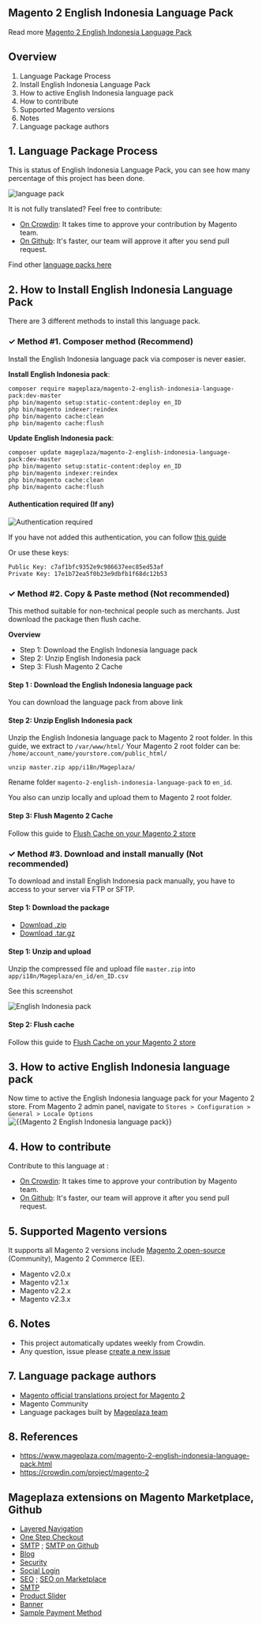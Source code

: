 ## Magento 2 English Indonesia Language Pack



Read more [Magento 2 English Indonesia Language Pack](https://www.mageplaza.com/magento-2-english-indonesia-language-pack.html)


## Overview

1. Language Package Process
2. Install English Indonesia Language Pack
3. How to active English Indonesia language pack
4. How to contribute
5. Supported Magento versions
6. Notes
7. Language package authors

## 1. Language Package Process

This is status of English Indonesia Language Pack, you can see how many percentage of this project has been done.

![language pack](http://progressed.io/bar/71?title=translated)

It is not fully translated? Feel free to contribute:
- [On Crowdin](https://crowdin.com/project/magento-2): It takes time to approve your contribution by Magento team.
- [On Github](https://github.com/mageplaza/magento-2-english-indonesia-language-pack/blob/master/HOW-TO-CONTRIBUTE.md): It's faster, our team will approve it after you send pull request.


Find other [language packs here](https://www.mageplaza.com/kb/magento-2-language-pack/)

## 2. How to Install English Indonesia Language Pack

There are 3 different methods to install this language pack.

### ✓ Method #1. Composer method (Recommend)
Install the English Indonesia language pack via composer is never easier.

**Install English Indonesia pack**:

```
composer require mageplaza/magento-2-english-indonesia-language-pack:dev-master
php bin/magento setup:static-content:deploy en_ID
php bin/magento indexer:reindex
php bin/magento cache:clean
php bin/magento cache:flush

```


**Update  English Indonesia pack**:

```
composer update mageplaza/magento-2-english-indonesia-language-pack:dev-master
php bin/magento setup:static-content:deploy en_ID
php bin/magento indexer:reindex
php bin/magento cache:clean
php bin/magento cache:flush

```

#### Authentication required (If any)

![Authentication required](https://cdn.mageplaza.com/media/general/dmryiPk.png)

If you have not added this authentication, you can follow [this guide](http://devdocs.magento.com/guides/v2.0/install-gde/prereq/connect-auth.html)

Or use these keys:

```
Public Key: c7af1bfc9352e9c986637eec85ed53af
Private Key: 17e1b72ea5f0b23e9dbfb1f68dc12b53
```



### ✓ Method #2. Copy & Paste method (Not recommended)

This method suitable for non-technical people such as merchants. Just download the package then flush cache.

**Overview**

- Step 1: Download the English Indonesia language pack
- Step 2: Unzip English Indonesia pack
- Step 3: Flush Magento 2 Cache

#### Step 1 : Download the English Indonesia language pack

You can download the language pack from above link

#### Step 2: Unzip English Indonesia pack

Unzip the English Indonesia language pack to Magento 2 root folder. In this guide, we extract to `/var/www/html/`
Your Magento 2 root folder can be: `/home/account_name/yourstore.com/public_html/`

```
unzip master.zip app/i18n/Mageplaza/
```

Rename folder `magento-2-english-indonesia-language-pack` to `en_id`.


You also can unzip locally and upload them to Magento 2 root folder.

#### Step 3: Flush Magento 2 Cache

Follow this guide to [Flush Cache on your Magento 2 store](https://www.mageplaza.com/kb/how-flush-enable-disable-cache.html)


### ✓ Method #3. Download and install manually (Not recommended)

To download and install English Indonesia pack manually, you have to access to your server via FTP or SFTP.

#### Step 1: Download the package

- [Download .zip](https://github.com/mageplaza/magento-2-english-indonesia-language-pack/archive/master.zip)
- [Download .tar.gz](https://github.com/mageplaza/magento-2-english-indonesia-language-pack/tarball/master)

#### Step 1: Unzip and upload

Unzip the compressed file and upload file `master.zip` into `app/i18n/Mageplaza/en_id/en_ID.csv`

See this screenshot

![English Indonesia pack](https://cdn2.mageplaza.com/media/general2/tS668yC.png)

#### Step 2: Flush cache

Follow this guide to [Flush Cache on your Magento 2 store](https://www.mageplaza.com/kb/how-flush-enable-disable-cache.html)


## 3. How to active English Indonesia language pack 

Now time to active the English Indonesia language pack for your Magento 2 store. From Magento 2 admin panel, navigate to `Stores > Configuration > General > Locale Options`
![{{Magento 2 English Indonesia language pack}}](https://cdn.mageplaza.com/media/general/aPSUA0l.png)


## 4. How to contribute

Contribute to this language at :
- [On Crowdin](https://crowdin.com/project/magento-2): It takes time to approve your contribution by Magento team.
- [On Github](https://github.com/mageplaza/magento-2-english-indonesia-language-pack/blob/master/HOW-TO-CONTRIBUTE.md): It's faster, our team will approve it after you send pull request.


## 5. Supported Magento versions

It supports all Magento 2 versions include [Magento 2 open-source](https://www.mageplaza.com/download-magento/) (Community), Magento 2 Commerce (EE).


- Magento v2.0.x
- Magento v2.1.x
- Magento v2.2.x
- Magento v2.3.x



## 6. Notes 

- This project automatically updates weekly from Crowdin.
- Any question, issue please [create a new issue](https://github.com/mageplaza/magento-2-english-indonesia-language-pack/issues/new)

## 7. Language package authors

- [Magento official translations project for Magento 2](https://crowdin.com/project/magento-2)
- Magento Community
- Language packages built by [Mageplaza team](https://www.mageplaza.com/)


## 8. References 

- https://www.mageplaza.com/magento-2-english-indonesia-language-pack.html
- https://crowdin.com/project/magento-2



## Mageplaza extensions on Magento Marketplace, Github


- [Layered Navigation](https://marketplace.magento.com/mageplaza-layered-navigation-m2.html)
- [One Step Checkout](https://marketplace.magento.com/mageplaza-magento-2-one-step-checkout-extension.html)
- [SMTP](https://marketplace.magento.com/mageplaza-module-smtp.html) ; [SMTP on Github](https://github.com/mageplaza/magento-2-smtp)
- [Blog](https://github.com/mageplaza/magento-2-blog)
- [Security](https://marketplace.magento.com/mageplaza-module-security.html)
- [Social Login](https://github.com/mageplaza/magento-2-social-login)
- [SEO](https://github.com/mageplaza/magento-2-seo) ; [SEO on Marketplace](https://marketplace.magento.com/mageplaza-magento-2-seo-extension.html)
- [SMTP](https://github.com/mageplaza/magento-2-smtp)
- [Product Slider](https://github.com/mageplaza/magento-2-product-slider)
- [Banner](https://github.com/mageplaza/magento-2-banner-slider)
- [Sample Payment Method](https://github.com/mageplaza/magento-2-sample-payment-method)



